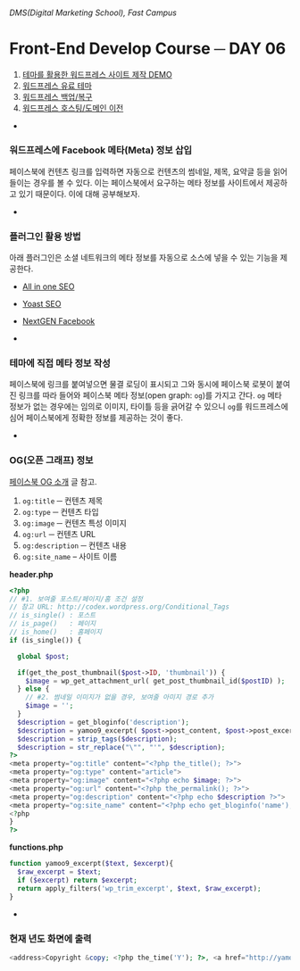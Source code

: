 ###### DMS(Digital Marketing School), Fast Campus
# Front-End Develop Course ─ DAY 06

1. [테마를 활용한 워드프레스 사이트 제작 DEMO](https://github.com/yamoo9/DMS_2nd/blob/master/DAY04/README.md#6-wordpress-웹-사이트-제작-demo)
1. [워드프레스 유료 테마](https://github.com/yamoo9/DMS_2nd/blob/master/DAY04/README.md#7-유료-테마)
1. [워드프레스 백업/복구](https://github.com/yamoo9/DMS_2nd/blob/master/DAY04/README.md#8-워드프레스wordpress-백업복구)
1. [워드프레스 호스팅/도메인 이전](https://github.com/yamoo9/DMS_2nd/blob/master/DAY04/README.md#9-호스팅도메인-이전)

-

### 워드프레스에 Facebook 메타(Meta) 정보 삽입

페이스북에 컨텐츠 링크를 입력하면 자동으로 컨텐츠의 썸네일, 제목, 요약글 등을 읽어들이는 경우를 볼 수 있다.
이는 페이스북에서 요구하는 메타 정보를 사이트에서 제공하고 있기 때문이다. 이에 대해 공부해보자.

-

### 플러그인 활용 방법

아래 플러그인은 소셜 네트워크의 메타 정보를 자동으로 소스에 넣을 수 있는 기능을 제공한다.

- [All in one SEO](https://wordpress.org/plugins/all-in-one-seo-pack/)
- [Yoast SEO](https://wordpress.org/plugins/wordpress-seo/)
- [NextGEN Facebook](https://wordpress.org/plugins/nextgen-facebook/)

-

### 테마에 직접 메타 정보 작성

페이스북에 링크를 붙여넣으면 물결 로딩이 표시되고 그와 동시에 페이스북 로봇이 붙여진 링크를 따라 들어와
페이스북 메타 정보(open graph: `og`)를 가지고 간다. `og` 메타 정보가 없는 경우에는 임의로 이미지,
타이틀 등을 긁어갈 수 있으니 `og`를 워드프레스에 심어 페이스북에게 정확한 정보를 제공하는 것이 좋다.

-

### OG(오픈 그래프) 정보

[페이스북 OG 소개](https://developers.facebook.com/docs/sharing/opengraph) 글 참고.

1. `og:title` ─ 컨텐츠 제목
1. `og:type` ─ 컨텐츠 타입
1. `og:image` ─ 컨텐츠 특성 이미지
1. `og:url` ─ 컨텐츠 URL
1. `og:description` ─ 컨텐츠 내용
1. `og:site_name` – 사이트 이름


**header.php**

```php
<?php
// #1. 보여줄 포스트/페이지/홈 조건 설정
// 참고 URL: http://codex.wordpress.org/Conditional_Tags
// is_single() : 포스트
// is_page()   : 페이지
// is_home()   : 홈페이지
if (is_single()) {

  global $post;

  if(get_the_post_thumbnail($post->ID, 'thumbnail')) {
    $image = wp_get_attachment_url( get_post_thumbnail_id($postID) );
  } else {
    // #2. 썸네일 이미지가 없을 경우, 보여줄 아미지 경로 추가
    $image = '';
  }
  $description = get_bloginfo('description');
  $description = yamoo9_excerpt( $post->post_content, $post->post_excerpt );
  $description = strip_tags($description);
  $description = str_replace("\"", "'", $description);
?>
<meta property="og:title" content="<?php the_title(); ?>">
<meta property="og:type" content="article">
<meta property="og:image" content="<?php echo $image; ?>">
<meta property="og:url" content="<?php the_permalink(); ?>">
<meta property="og:description" content="<?php echo $description ?>">
<meta property="og:site_name" content="<?php echo get_bloginfo('name'); ?>">
<?php
}
?>
```

**functions.php**

```php
function yamoo9_excerpt($text, $excerpt){
  $raw_excerpt = $text;
  if ($excerpt) return $excerpt;
  return apply_filters('wp_trim_excerpt', $text, $raw_excerpt);
}
```

-

### 현재 년도 화면에 출력

```php
<address>Copyright &copy; <?php the_time('Y'); ?>, <a href="http://yamoo9.net/">yamoo9.net</a>. All Right Reverved.</address>
```